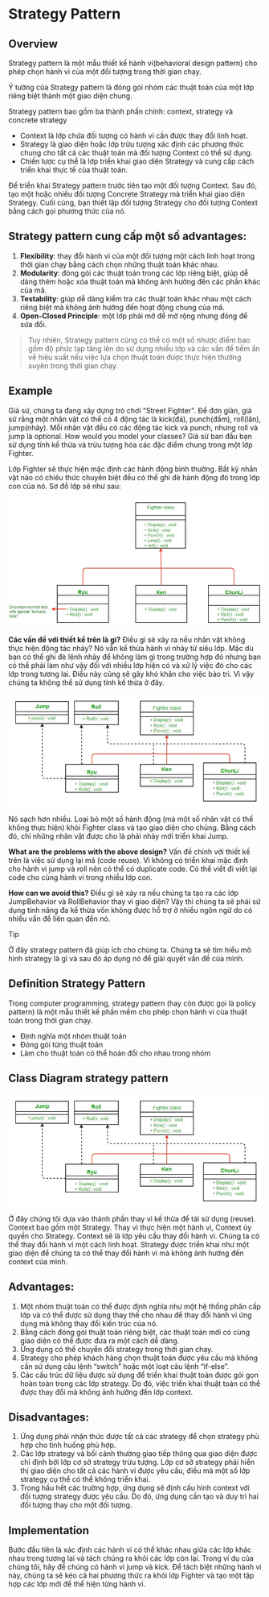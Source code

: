 # Strategy Pattern

## Overview

Strategy pattern là một mẫu thiết kế hành vi(behavioral design pattern) cho phép chọn hành vi của một đối tượng trong thời gian chạy.

Ý tưởng của Strategy pattern là đóng gói nhóm các thuật toán của một lớp riêng biệt thành một giao diện chung.

Strategy pattern bao gồm ba thành phần chính: context, strategy và concrete strategy
- Context là lớp chứa đối tượng có hành vi cần được thay đổi linh hoạt.
- Strategy là giao diện hoặc lớp trừu tượng xác định các phương thức chung cho tất cả các thuật toán mà đối tượng Context có thể sử dụng.
- Chiến lược cụ thể là lớp triển khai giao diện Strategy và cung cấp cách triển khai thực tế của thuật toán.

Để triển khai Strategy pattern trước tiên tạo một đối tượng Context. Sau đó, tạo một hoặc nhiều đối tượng Concrete Strategy mà triển khai giao diện Strategy. Cuối cùng, bạn thiết lập đối tượng Strategy cho đối tượng Context bằng cách gọi phương thức của nó.

##  Strategy pattern cung cấp một số advantages:
1. **Flexibility**: thay đổi hành vi của một đối tượng một cách linh hoạt trong thời gian chạy bằng cách chọn những thuật toán khác nhau.
2. **Modularity**: đóng gói các thuật toán trong các lớp riêng biệt, giúp dễ dàng thêm hoặc xóa thuật toán mà không ảnh hưởng đến các phần khác của mã.
3. **Testability**: giúp dễ dàng kiểm tra các thuật toán khác nhau một cách riêng biệt mà không ảnh hưởng đến hoạt động chung của mã.
4. **Open-Closed Principle**: một lớp phải mở để mở rộng nhưng đóng để sửa đổi.

> Tuy nhiên, Strategy pattern cũng có thể có một số nhược điểm bao gồm độ phức tạp tăng lên do sử dụng nhiều lớp và các vấn đề tiềm ẩn về hiệu suất nếu việc lựa chọn thuật toán được thực hiện thường xuyên trong thời gian chạy.


## Example
Giả sử, chúng ta đang xây dựng trò chơi "Street Fighter". Để đơn giản, giả sử rằng một nhân vật có thể có 4 động tác là kick(đá), punch(đấm), roll(lăn), jump(nhảy). Mỗi nhân vật đều có các động tác kick và punch, nhưng roll và jump là optional. How would you model your classes? Giả sử ban đầu bạn sử dụng tính kế thừa và trừu tượng hóa các đặc điểm chung trong một lớp Fighter.

Lớp Fighter sẽ thực hiện mặc định các hành động bình thường. Bất kỳ nhân vật nào có chiêu thức chuyên biệt đều có thể ghi đè hành động đó trong lớp con của nó. Sơ đồ lớp sẽ như sau:

![Fighter inheritance and abstract](./classinh.jpg)

**Các vấn đề với thiết kế trên là gì?** Điều gì sẽ xảy ra nếu nhân vật không thực hiện động tác nhảy? Nó vẫn kế thừa hành vi nhảy từ siêu lớp. Mặc dù bạn có thể ghi đè lệnh nhảy để không làm gì trong trường hợp đó nhưng bạn có thể phải làm như vậy đối với nhiều lớp hiện có và xử lý việc đó cho các lớp trong tương lai. Điều này cũng sẽ gây khó khăn cho việc bảo trì. Vì vậy chúng ta không thể sử dụng tính kế thừa ở đây.

![Fighter interface](./classas.jpg)

Nó sạch hơn nhiều. Loại bỏ một số hành động (mà một số nhân vật có thể không thực hiện) khỏi Fighter class và tạo giao diện cho chúng. Bằng cách đó, chỉ những nhân vật được cho là phải nhảy mới triển khai Jump.

**What are the problems with the above design?**
Vấn đề chính với thiết kế trên là việc sử dụng lại mã (code reuse). Vì không có triển khai mặc định cho hành vi jump và roll nên có thể có duplicate code. Có thể viết đi viết lại code cho cùng hành vi trong nhiều lớp con.

**How can we avoid this?**
Điều gì sẽ xảy ra nếu chúng ta tạo ra các lớp JumpBehavior và RollBehavior thay vì giao diện? Vậy thì chúng ta sẽ phải sử dụng tính năng đa kế thừa vốn không được hỗ trợ ở nhiều ngôn ngữ do có nhiều vấn đề liên quan đến nó.

> [!TIP]
> Ở đây strategy pattern đã giúp ích cho chúng ta. Chúng ta sẽ tìm hiểu mô hình strategy là gì và sau đó áp dụng nó để giải quyết vấn đề của mình.

## Definition Strategy Pattern
Trong computer programming, strategy pattern (hay còn được gọi là policy pattern) là một mẫu thiết kế phần mềm cho phép chọn hành vi của thuật toán trong thời gian chạy.
- Định nghĩa một nhóm thuật toán
- Đóng gói từng thuật toán 
- Làm cho thuật toán có thể hoán đổi cho nhau trong nhóm

## Class Diagram strategy pattern
![strategy pattern diagram](./classas.jpg)

Ở đây chúng tôi dựa vào thành phần thay vì kế thừa để tái sử dụng (reuse). Context bao gồm một Strategy. Thay vì thực hiện một hành vi, Context ủy quyền cho Strategy. Context sẽ là lớp yêu cầu thay đổi hành vi. Chúng ta có thể thay đổi hành vi một cách linh hoạt. Strategy được triển khai như một giao diện để chúng ta có thể thay đổi hành vi mà không ảnh hưởng đến context của mình.

## Advantages:
1. Một nhóm thuật toán có thể được định nghĩa như một hệ thống phân cấp lớp và có thể được sử dụng thay thế cho nhau để thay đổi hành vi ứng dụng mà không thay đổi kiến ​​trúc của nó.
2. Bằng cách đóng gói thuật toán riêng biệt, các thuật toán mới có cùng giao diện có thể được đưa ra một cách dễ dàng.
3. Ứng dụng có thể chuyển đổi strategy trong thời gian chạy.
4. Strategy cho phép khách hàng chọn thuật toán được yêu cầu mà không cần sử dụng câu lệnh “switch” hoặc một loạt câu lệnh “if-else”.
5. Các cấu trúc dữ liệu được sử dụng để triển khai thuật toán được gói gọn hoàn toàn trong các lớp strategy. Do đó, việc triển khai thuật toán có thể được thay đổi mà không ảnh hưởng đến lớp context.

## Disadvantages:
1. Ứng dụng phải nhận thức được tất cả các strategy để chọn strategy phù hợp cho tình huống phù hợp.
2. Các lớp strategy và bối cảnh thường giao tiếp thông qua giao diện được chỉ định bởi lớp cơ sở strategy trừu tượng. Lớp cơ sở strategy phải hiển thị giao diện cho tất cả các hành vi được yêu cầu, điều mà một số lớp strategy cụ thể có thể không triển khai.
3. Trong hầu hết các trường hợp, ứng dụng sẽ định cấu hình context với đối tượng strategy được yêu cầu. Do đó, ứng dụng cần tạo và duy trì hai đối tượng thay cho một đối tượng.

## Implementation
Bước đầu tiên là xác định các hành vi có thể khác nhau giữa các lớp khác nhau trong tương lai và tách chúng ra khỏi các lớp còn lại. Trong ví dụ của chúng tôi, hãy để chúng có hành vi jump và kick. Để tách biệt những hành vi này, chúng ta sẽ kéo cả hai phương thức ra khỏi lớp Fighter và tạo một tập hợp các lớp mới để thể hiện từng hành vi.
